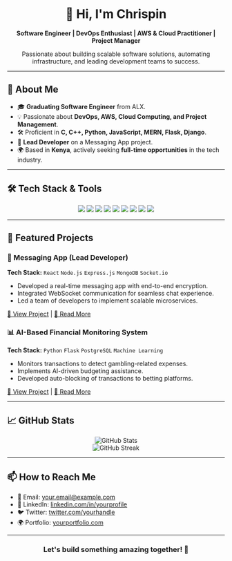 <div align="center">
  <h1>👋 Hi, I'm Chrispin</h1>
  <p><strong>Software Engineer | DevOps Enthusiast | AWS & Cloud Practitioner | Project Manager</strong></p>
  <p>Passionate about building scalable software solutions, automating infrastructure, and leading development teams to success.</p>
</div>

---

## 🚀 About Me

- 🎓 **Graduating Software Engineer** from ALX.
- 💡 Passionate about **DevOps, AWS, Cloud Computing, and Project Management**.
- 🛠️ Proficient in **C, C++, Python, JavaScript, MERN, Flask, Django**.
- 🔨 **Lead Developer** on a Messaging App project.
- 🌍 Based in **Kenya**, actively seeking **full-time opportunities** in the tech industry.

---

## 🛠️ Tech Stack & Tools

<div align="center">
  <img src="https://img.shields.io/badge/C++-00599C?style=for-the-badge&logo=c%2B%2B&logoColor=white" />
  <img src="https://img.shields.io/badge/Python-3776AB?style=for-the-badge&logo=python&logoColor=white" />
  <img src="https://img.shields.io/badge/JavaScript-F7DF1E?style=for-the-badge&logo=javascript&logoColor=black" />
  <img src="https://img.shields.io/badge/React-20232A?style=for-the-badge&logo=react&logoColor=61DAFB" />
  <img src="https://img.shields.io/badge/Node.js-339933?style=for-the-badge&logo=nodedotjs&logoColor=white" />
  <img src="https://img.shields.io/badge/Django-092E20?style=for-the-badge&logo=django&logoColor=white" />
  <img src="https://img.shields.io/badge/Flask-000000?style=for-the-badge&logo=flask&logoColor=white" />
  <img src="https://img.shields.io/badge/Docker-2496ED?style=for-the-badge&logo=docker&logoColor=white" />
  <img src="https://img.shields.io/badge/AWS-232F3E?style=for-the-badge&logo=amazon-aws&logoColor=white" />
</div>

---

## 📌 Featured Projects

### 📨 Messaging App (Lead Developer)
**Tech Stack:** `React` `Node.js` `Express.js` `MongoDB` `Socket.io`
- Developed a real-time messaging app with end-to-end encryption.
- Integrated WebSocket communication for seamless chat experience.
- Led a team of developers to implement scalable microservices.

[🔗 View Project](#) | [📜 Read More](#)

### 📊 AI-Based Financial Monitoring System
**Tech Stack:** `Python` `Flask` `PostgreSQL` `Machine Learning`
- Monitors transactions to detect gambling-related expenses.
- Implements AI-driven budgeting assistance.
- Developed auto-blocking of transactions to betting platforms.

[🔗 View Project](#) | [📜 Read More](#)

---

## 📈 GitHub Stats
<div align="center">
  <img src="https://github-readme-stats.vercel.app/api?username=chrispin&show_icons=true&theme=dark" alt="GitHub Stats" />
  <br>
  <img src="https://github-readme-streak-stats.herokuapp.com/?user=chrispin&theme=dark" alt="GitHub Streak" />
</div>

---

## 📫 How to Reach Me

- 📧 Email: [your.email@example.com](mailto:your.email@example.com)
- 💼 LinkedIn: [linkedin.com/in/yourprofile](https://linkedin.com/in/yourprofile)
- 🐦 Twitter: [twitter.com/yourhandle](https://twitter.com/yourhandle)
- 🌍 Portfolio: [yourportfolio.com](https://yourportfolio.com)

---

<div align="center">
  <h3>Let's build something amazing together! 🚀</h3>
</div>
